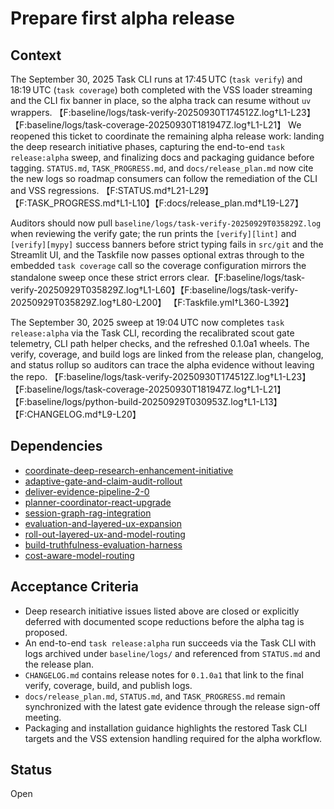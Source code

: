 # Prepare first alpha release

## Context
The September 30, 2025 Task CLI runs at 17:45 UTC (`task verify`) and 18:19 UTC
(`task coverage`) both completed with the VSS loader streaming and the CLI fix
banner in place, so the alpha track can resume without `uv` wrappers.
【F:baseline/logs/task-verify-20250930T174512Z.log†L1-L23】【F:baseline/logs/task-coverage-20250930T181947Z.log†L1-L21】
We reopened this ticket to coordinate the remaining alpha release work: landing
the deep research initiative phases, capturing the end-to-end `task
release:alpha` sweep, and finalizing docs and packaging guidance before tagging.
`STATUS.md`, `TASK_PROGRESS.md`, and `docs/release_plan.md` now cite the new logs
so roadmap consumers can follow the remediation of the CLI and VSS regressions.
【F:STATUS.md†L21-L29】【F:TASK_PROGRESS.md†L1-L10】【F:docs/release_plan.md†L19-L27】

Auditors should now pull
`baseline/logs/task-verify-20250929T035829Z.log` when reviewing the verify gate;
the run prints the `[verify][lint]` and `[verify][mypy]` success banners before
strict typing fails in `src/git` and the Streamlit UI, and the Taskfile now
passes optional extras through to the embedded `task coverage` call so the
coverage configuration mirrors the standalone sweep once these strict errors
clear.【F:baseline/logs/task-verify-20250929T035829Z.log†L1-L60】【F:baseline/logs/task-verify-20250929T035829Z.log†L80-L200】
【F:Taskfile.yml†L360-L392】

The September 30, 2025 sweep at 19:04 UTC now completes `task release:alpha`
via the Task CLI, recording the recalibrated scout gate telemetry, CLI path
helper checks, and the refreshed 0.1.0a1 wheels. The verify, coverage, and
build logs are linked from the release plan, changelog, and status rollup so
auditors can trace the alpha evidence without leaving the repo.
【F:baseline/logs/task-verify-20250930T174512Z.log†L1-L23】【F:baseline/logs/task-coverage-20250930T181947Z.log†L1-L21】
【F:baseline/logs/python-build-20250929T030953Z.log†L1-L13】【F:CHANGELOG.md†L9-L20】

## Dependencies
- [coordinate-deep-research-enhancement-initiative](coordinate-deep-research-enhancement-initiative.md)
- [adaptive-gate-and-claim-audit-rollout](adaptive-gate-and-claim-audit-rollout.md)
- [deliver-evidence-pipeline-2-0](deliver-evidence-pipeline-2-0.md)
- [planner-coordinator-react-upgrade](planner-coordinator-react-upgrade.md)
- [session-graph-rag-integration](session-graph-rag-integration.md)
- [evaluation-and-layered-ux-expansion](evaluation-and-layered-ux-expansion.md)
- [roll-out-layered-ux-and-model-routing](roll-out-layered-ux-and-model-routing.md)
- [build-truthfulness-evaluation-harness](build-truthfulness-evaluation-harness.md)
- [cost-aware-model-routing](cost-aware-model-routing.md)

## Acceptance Criteria
- Deep research initiative issues listed above are closed or explicitly deferred
  with documented scope reductions before the alpha tag is proposed.
- An end-to-end `task release:alpha` run succeeds via the Task CLI with logs
  archived under `baseline/logs/` and referenced from `STATUS.md` and the
  release plan.
- `CHANGELOG.md` contains release notes for `0.1.0a1` that link to the final
  verify, coverage, build, and publish logs.
- `docs/release_plan.md`, `STATUS.md`, and `TASK_PROGRESS.md` remain synchronized
  with the latest gate evidence through the release sign-off meeting.
- Packaging and installation guidance highlights the restored Task CLI targets
  and the VSS extension handling required for the alpha workflow.

## Status
Open
